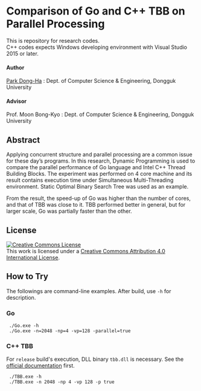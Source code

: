 # Comparison of Go and C++ TBB on Parallel Processing 

This is repository for research codes.   
C++ codes expects Windows developing environment with Visual Studio 2015 or later.

#### Author
[Park Dong-Ha](luncliff@gmail.com) : Dept. of Computer Science & Engineering, Dongguk University 
#### Advisor
Prof. Moon Bong-Kyo : Dept. of Computer Science & Engineering, Dongguk University 

## Abstract
Applying concurrent structure and parallel processing are a common issue for these day’s programs. In this research, Dynamic Programming is used to compare the parallel performance of Go language and Intel C++ Thread Building Blocks. The experiment was performed on 4 core machine and its result contains execution time under Simultaneous Multi-Threading environment. Static Optimal Binary Search Tree was used as an example. 
 
From the result, the speed-up of Go was higher than the number of cores, and that of TBB was close to it. TBB performed better in general, but for larger scale, Go was partially faster than the other.  

## License
<a rel="license" href="http://creativecommons.org/licenses/by/4.0/"><img alt="Creative Commons License" style="border-width:0" src="https://i.creativecommons.org/l/by/4.0/88x31.png" /></a><br />This work is licensed under a <a rel="license" href="http://creativecommons.org/licenses/by/4.0/">Creative Commons Attribution 4.0 International License</a>.


## How to Try
The followings are command-line examples. After build, use `-h` for description.

### Go
```
 ./Go.exe -h
 ./Go.exe -n=2048 -np=4 -vp=128 -parallel=true
```

### C++ TBB
For `release` build's execution, DLL binary `tbb.dll` is necessary. 
See the [official documentation](https://www.threadingbuildingblocks.org/documentation) first.
```
 ./TBB.exe -h
 ./TBB.exe -n 2048 -np 4 -vp 128 -p true
```



